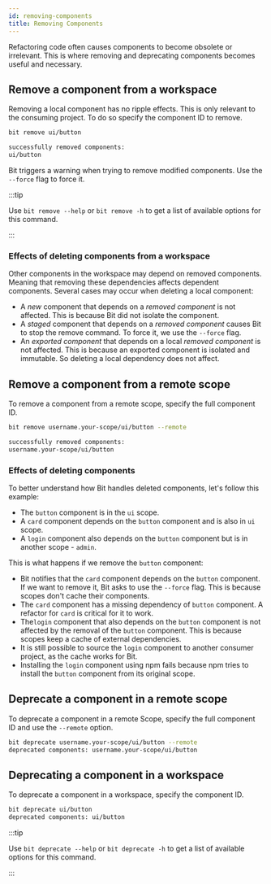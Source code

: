 ```yaml
---
id: removing-components
title: Removing Components
---
```


Refactoring code often causes components to become obsolete or irrelevant. This is where removing and deprecating components becomes useful and necessary.

## Remove a component from a workspace

Removing a local component has no ripple effects. This is only relevant to the consuming project. To do so specify the component ID to remove.

```bash
bit remove ui/button
```

```bash
successfully removed components:
ui/button
```

Bit triggers a warning when trying to remove modified components. Use the `--force` flag to force it.

:::tip

Use `bit remove --help` or `bit remove -h` to get a list of available options for this command.

:::

### Effects of deleting components from a workspace

Other components in the workspace may depend on removed components. Meaning that removing these dependencies affects dependent components. Several cases may occur when deleting a local component:

- A _new_ component that depends on a _removed component_ is not affected. This is because Bit did not isolate the component.
- A _staged_ component that depends on a _removed component_ causes Bit to stop the remove command. To force it, we use the `--force` flag.
- An _exported component_ that depends on a local _removed component_ is not affected. This is because an exported component is isolated and immutable. So deleting a local dependency does not affect.

## Remove a component from a remote scope

To remove a component from a remote scope, specify the full component ID.

```bash
bit remove username.your-scope/ui/button --remote
```

```bash
successfully removed components:
username.your-scope/ui/button
```

### Effects of deleting components

To better understand how Bit handles deleted components, let's follow this example:

- The `button` component is in the `ui` scope.
- A `card` component depends on the `button` component and is also in `ui` scope.
- A `login` component also depends on the `button` component but is in another scope - `admin`.

This is what happens if we remove the `button` component:

- Bit notifies that the `card` component depends on the `button` component. If we want to remove it, Bit asks to use the `--force` flag. This is because scopes don't cache their components.
- The `card` component has a missing dependency of `button` component. A refactor for `card` is critical for it to work.
- The`login` component that also depends on the `button` component is not affected by the removal of the `button` component. This is because scopes keep a cache of external dependencies.
- It is still possible to source the `login` component to another consumer project, as the cache works for Bit.
- Installing the `login` component using npm fails because npm tries to install the `button` component from its original scope.

## Deprecate a component in a remote scope

To deprecate a component in a remote Scope, specify the full component ID and use the `--remote` option.

```bash
bit deprecate username.your-scope/ui/button --remote
deprecated components: username.your-scope/ui/button
```

## Deprecating a component in a workspace

To deprecate a component in a workspace, specify the component ID.

```bash
bit deprecate ui/button
deprecated components: ui/button
```

:::tip

Use `bit deprecate --help` or `bit deprecate -h` to get a list of available options for this command.

:::

